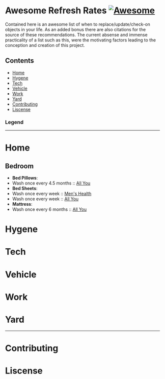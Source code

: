 # Awesome Refresh Rates [![Awesome](https://cdn.rawgit.com/sindresorhus/awesome/d7305f38d29fed78fa85652e3a63e154dd8e8829/media/badge.svg)](https://github.com/sindresorhus/awesome)

Contained here is an awesome list of when to replace/update/check-on objects in your life. As an added bonus there are also citations for the source of these recommendations. The current absense and immense practicality of a list such as this, were the motivating factors leading to the conception and creation of this project.

## Contents

 - [Home](#home)
 - [Hygene](#hygene)
 - [Tech](#tech)
 - [Vehicle](#vehicle)
 - [Work](#work)
 - [Yard](#yard)
 - [Contributing](#contributing)
 - [Liscense](#liscense)

### Legend

----------------------------------------------------

# Home
## Bedroom
 - **Bed Pillows**:
  - Wash once every 4.5 months :: [All You](http://www.allyou.com/budget-home/organizing-cleaning/washing-guidelines/wash-bed-pillows)
 - **Bed Sheets**: 
  - Wash once every week :: [Men's Health](http://www.menshealth.com/health/why-you-should-really-wash-your-sheets-more-frequently-you-do)
  - Wash once every week :: [All You](http://www.allyou.com/budget-home/organizing-cleaning/washing-guidelines/wash-bed-sheets)
 - **Mattress**:
  - Wash once every 6 months :: [All You](http://www.allyou.com/budget-home/organizing-cleaning/washing-guidelines/freshen-your-mattress)
# Hygene
# Tech
# Vehicle
# Work
# Yard

----------------------------------------------------

# Contributing
# Liscense

